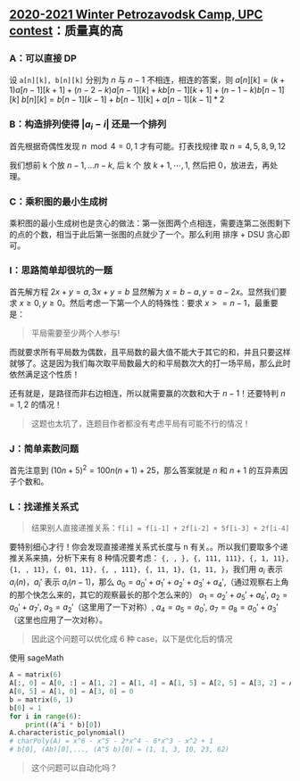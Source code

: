 
## [2020-2021 Winter Petrozavodsk Camp, UPC contest](https://codeforces.com/gym/103098)：质量真的高

### A：可以直接 DP

设 `a[n][k], b[n][k]` 分别为 $n$ 与 $n - 1$ 不相连，相连的答案，则
$a[n][k] = (k + 1) a[n - 1][k + 1] + (n - 2 - k) a[n - 1][k] + k b[n - 1][k + 1] + (n - 1 - k) b[n - 1][k]$
$b[n][k] = b[n - 1][k - 1] + b[n - 1][k] + a[n - 1][k - 1] * 2$

### B：构造排列使得 $|a_i - i|$ 还是一个排列

首先根据奇偶性发现 $n \mod 4 = 0, 1$ 才有可能。打表找规律 取 $n = 4, 5, 8, 9, 12$

我们想前 k 个放 $n - 1, ... n - k$, 后 k 个 放 $k + 1, \cdots, 1$, 然后把 0，放进去，再处理。

### C：乘积图的最小生成树

乘积图的最小生成树也是贪心的做法：第一张图两个点相连，需要连第二张图剩下的点的个数，相当于此后第一张图的点就少了一个。那么利用 排序 + DSU 贪心即可。

### I：思路简单却很坑的一题

首先解方程 $2x + y = a, 3x + y = b$ 显然解为 $x = b - a, y = a - 2x$。显然我们要求 $x \geq 0, y \geq 0$。然后考虑一下第一个人的特殊性：要求 $x >= n - 1$，最重要是：

> 平局需要至少两个人参与!

而就要求所有平局数为偶数，且平局数的最大值不能大于其它的和，并且只要这样就够了。这是因为我们每次取平局数最大的和平局数次大的打一场平局，那么此时依然满足这个性质！

还有就是，是路径而非右边相连，所以就需要赢的次数和大于 $n - 1$！还要特判 $n = 1, 2$ 的情况！

> 这题也太坑了，连题目作者都没有考虑平局有可能不行的情况！

### J：简单素数问题

首先注意到 $(10 n + 5)^2 = 100 n(n + 1) + 25$，那么答案就是 $n$ 和 $n + 1$ 的互异素因子个数和。

### L：找递推关系式

> 结果别人直接递推关系：`f[i] = f[i-1] + 2f[i-2] + 5f[i-3] + 2f[i-4]`

要特别细心才行！你会发现直接递推关系式长度与 n 有关。。所以我们要取多个递推关系来搞，分析下来有 8 种情况要考虑：
`{, , }, {, 111, 111}, {, 1, 11}, {1, , 11}, {, 01, 11}, {, , 111}, {, 11, 1}, {1, 11, }`，我们用 $a_i$ 表示 $a_i(n)$，$a_i'$ 表示 $a_i(n - 1)$，那么
$a_0 = a_0' + a_1' + a_2' + a_3' + a_4'$,（通过观察右上角的那个快怎么来的，其它的观察最长的那个怎么来的）
$a_1 = a_2' + a_5' + a_6'$, $a_2 = a_0' + a_7'$, $a_3 = a_2'$（这里用了一下对称）, $a_4 = a_5 = a_0'$, $a_7 = a_8 = a_0' + a_3'$（这里也应用了一次对称）。

> 因此这个问题可以优化成 6 种 case，以下是优化后的情况

使用 sageMath

``` Python
A = matrix(6)
A[:, 0] = A[0, :] = A[1, 2] = A[1, 4] = A[1, 5] = A[2, 5] = A[3, 2] = A[5, 3] = 1
A[0, 5] = A[1, 0] = A[3, 0] = 0
b = matrix(6, 1)
b[0] = 1
for i in range(6):
	print((A^i * b)[0])
A.characteristic_polynomial()
# charPoly(A) = x^6 - x^5 - 2*x^4 - 6*x^3 - x^2 + 1
# b[0], (Ab)[0],..., (A^5 b)[0] = (1, 1, 3, 10, 23, 62)
```

> 这个问题可以自动化吗？